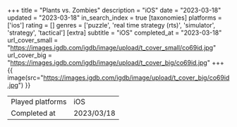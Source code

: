 +++
title = "Plants vs. Zombies"
description = "iOS"
date = "2023-03-18"
updated = "2023-03-18"
in_search_index = true
[taxonomies]
platforms = ['ios']
rating = []
genres = ['puzzle', 'real time strategy (rts)', 'simulator', 'strategy', 'tactical']
[extra]
subtitle = "iOS"
completed_at = "2023-03-18"
url_cover_small = "https://images.igdb.com/igdb/image/upload/t_cover_small/co69id.jpg"
url_cover_big = "https://images.igdb.com/igdb/image/upload/t_cover_big/co69id.jpg"
+++
{{ image(src="https://images.igdb.com/igdb/image/upload/t_cover_big/co69id.jpg") }}

|              |            |
| ------------ | ---------- |
| Played platforms    | iOS |
| Completed at | 2023/03/18 |

